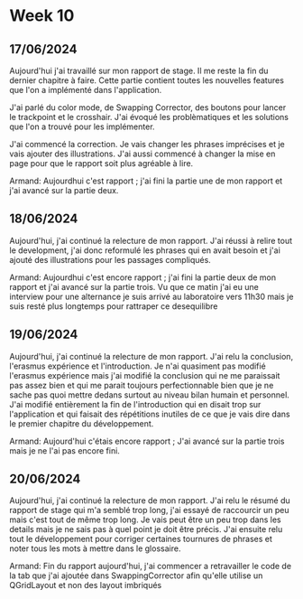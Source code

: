 # Week 10

## 17/06/2024

Aujourd'hui j'ai travaillé sur mon rapport de stage. Il me reste la fin du dernier chapitre à faire. Cette partie contient toutes les nouvelles features que l'on a implémenté dans l'application. 

J'ai parlé du color mode, de Swapping Corrector, des boutons pour lancer le trackpoint et le crosshair. J'ai évoqué les problèmatiques et les solutions que l'on a trouvé pour les implémenter.

J'ai commencé la correction. Je vais changer les phrases imprécises et je vais ajouter des illustrations. J'ai aussi commencé à changer la mise en page pour que le rapport soit plus agréable à lire.

Armand:
  Aujourdhui c'est rapport ; j'ai fini la partie une de mon rapport et j'ai avancé sur la partie deux.

## 18/06/2024

Aujourd'hui, j'ai continué la relecture de mon rapport. J'ai réussi à relire tout le development, j'ai donc reformulé les phrases qui en avait besoin et j'ai ajouté des illustrations pour les passages compliqués.

Armand:
  Aujourdhui c'est encore rapport ; j'ai fini la partie deux de mon rapport et j'ai avancé sur la partie trois. Vu que ce matin j'ai eu une interview pour une alternance je suis arrivé au laboratoire vers 11h30 mais je suis resté plus longtemps pour rattraper ce desequilibre

## 19/06/2024

Aujourd'hui, j'ai continué la relecture de mon rapport. J'ai relu la conclusion, l'erasmus expérience et l'introduction. Je n'ai quasiment pas modifié l'erasmus expérience mais j'ai modifié la conclusion qui ne me paraissait pas assez bien et qui me parait toujours perfectionnable bien que je ne sache pas quoi mettre dedans surtout au niveau bilan humain et personnel. J'ai modifié entièrement la fin de l'introduction qui en disait trop sur l'application et qui faisait des répétitions inutiles de ce que je vais dire dans le premier chapitre du développement.

Armand: Aujourd'hui c'étais encore rapport ; J'ai avancé sur la partie trois mais je ne l'ai pas encore fini.


## 20/06/2024

Aujourd'hui, j'ai continué la relecture de mon rapport. J'ai relu le résumé du rapport de stage qui m'a semblé trop long, j'ai essayé de raccourcir un peu mais c'est tout de même trop long. Je vais peut être un peu trop dans les details mais je ne sais pas à quel point je doit être précis. J'ai ensuite relu tout le développement pour corriger certaines tournures de phrases et noter tous les mots à mettre dans le glossaire.

Armand:
Fin du rapport aujourd'hui, j'ai commencer a retravailler le code de la tab que j'ai ajoutée dans SwappingCorrector afin qu'elle utilise un QGridLayout et non des layout imbriqués

